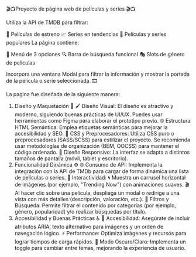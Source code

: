 🎬📺Proyecto de página web de películas y series 🎬📺

Utiliza la API de TMDB para filtrar:

🎥 Películas de estreno
📈 Series en tendencias
🌟 Películas y series populares
La página contiene:

🍔 Menú de 3 opciones
🔍 Barra de búsqueda funcional
🎭 Slots de género de películas

Incorpora una ventana Modal para filtrar la información y mostrar la portada de la película o serie seleccionada. 🎞️

La pagina fue diseñada de la siguiente manera: 
1. Diseño y Maquetación 🎨
🖌️ Diseño Visual: El diseño es atractivo y moderno, siguiendo buenas prácticas de UI/UX. Puedes usar herramientas como Figma para elaborar el prototipo previo.
🌐 Estructura HTML Semántica: Emplea etiquetas semánticas para mejorar la accesibilidad y SEO.
🎨 CSS y Preprocesadores: Utiliza CSS puro o preprocesadores (SASS/SCSS) para estilizar el proyecto. Se recomienda usar metodologías de organización (BEM, OOCSS) para mantener el código ordenado.
📱 Diseño Responsivo: La interfaz se adapta a distintos tamaños de pantalla (móvil, tablet y escritorio).
2. Funcionalidad Dinámica ⚙️
🌐 Consumo de API: Implementa la integración con la API de TMDb para cargar de forma dinámica una lista de películas o series.
🎡 Interactividad:
🌀 Muestra un carrusel horizontal de imágenes (por ejemplo, "Trending Now") con animaciones suaves.
🎬 Al hacer clic sobre una película, despliega un modal o redirige a una vista con más detalles (descripción, valoración, etc.).
🔎 Filtros y Búsqueda: Permite filtrar el contenido por categorías (por ejemplo, género, popularidad) y/o realizar búsquedas por título.
3. Accesibilidad y Buenas Prácticas ♿
📝 Accesibilidad: Asegúrate de incluir atributos ARIA, texto alternativo para imágenes y un orden de navegación lógico.
⚡ Performance: Optimiza imágenes y recursos para lograr tiempos de carga rápidos.
🌙 Modo Oscuro/Claro: Implementa un toggle para cambiar entre temas, mejorando la experiencia de usuario.
